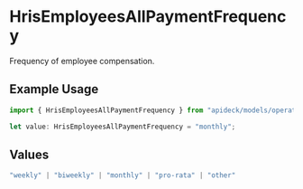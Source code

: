 # HrisEmployeesAllPaymentFrequency

Frequency of employee compensation.

## Example Usage

```typescript
import { HrisEmployeesAllPaymentFrequency } from "apideck/models/operations";

let value: HrisEmployeesAllPaymentFrequency = "monthly";
```

## Values

```typescript
"weekly" | "biweekly" | "monthly" | "pro-rata" | "other"
```